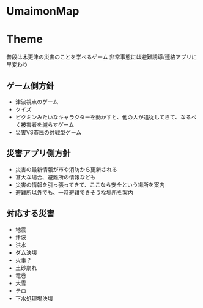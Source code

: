 # UmaimonMap

# Theme

普段は木更津の災害のことを学べるゲーム
非常事態には避難誘導/連絡アプリに早変わり

## ゲーム側方針

- 津波視点のゲーム
- クイズ
- ピクミンみたいなキャラクターを動かすと、他の人が追従してきて、なるべく被害者を減らすゲーム
- 災害VS市民の対戦型ゲーム

## 災害アプリ側方針

- 災害の最新情報が市や消防から更新される
- 甚大な場合、避難所の情報なども
- 災害の情報を引っ張ってきて、ここなら安全という場所を案内
- 避難所以外でも、一時避難できそうな場所を案内

## 対応する災害

- 地震
- 津波
- 洪水
- ダム決壊
- 火事？
- 土砂崩れ
- 竜巻
- 大雪
- テロ
- 下水処理場決壊
